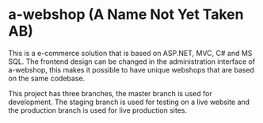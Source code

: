 a-webshop (A Name Not Yet Taken AB)
=========

This is a e-commerce solution that is based on ASP.NET, MVC, C# and MS SQL. The frontend design can be changed in the administration interface of a-webshop, this makes it possible to have unique webshops that are based on the same codebase.

This project has three branches, the master branch is used for development. The staging branch is used for testing on a live website and the production branch is used for live production sites.